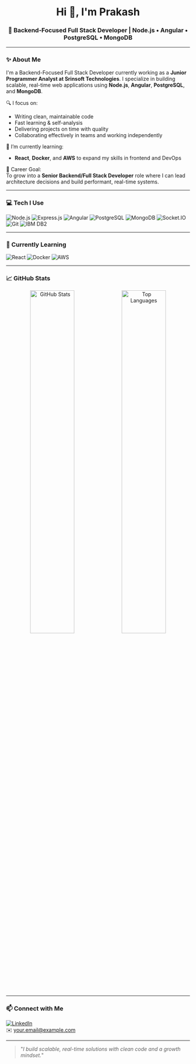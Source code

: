 <h1 align="center">Hi 👋, I'm Prakash</h1>
<h3 align="center">🚀 Backend‑Focused Full Stack Developer | Node.js • Angular • PostgreSQL • MongoDB</h3>

---

### ✨ About Me

I'm a Backend-Focused Full Stack Developer currently working as a **Junior Programmer Analyst at Srinsoft Technologies**. I specialize in building scalable, real-time web applications using **Node.js**, **Angular**, **PostgreSQL**, and **MongoDB**.

🔍 I focus on:  
- Writing clean, maintainable code  
- Fast learning & self-analysis  
- Delivering projects on time with quality  
- Collaborating effectively in teams and working independently  

🚀 I’m currently learning:  
- **React**, **Docker**, and **AWS** to expand my skills in frontend and DevOps  

🎯 Career Goal:  
To grow into a **Senior Backend/Full Stack Developer** role where I can lead architecture decisions and build performant, real-time systems.

---

### 💻 Tech I Use

![Node.js](https://img.shields.io/badge/Node.js-339933?style=for-the-badge&logo=nodedotjs&logoColor=white)
![Express.js](https://img.shields.io/badge/Express.js-000000?style=for-the-badge&logo=express&logoColor=white)
![Angular](https://img.shields.io/badge/Angular-DD0031?style=for-the-badge&logo=angular&logoColor=white)
![PostgreSQL](https://img.shields.io/badge/PostgreSQL-4169E1?style=for-the-badge&logo=postgresql&logoColor=white)
![MongoDB](https://img.shields.io/badge/MongoDB-47A248?style=for-the-badge&logo=mongodb&logoColor=white)
![Socket.IO](https://img.shields.io/badge/Socket.IO-010101?style=for-the-badge&logo=socketdotio&logoColor=white)
![Git](https://img.shields.io/badge/Git-F05032?style=for-the-badge&logo=git&logoColor=white)
![IBM DB2](https://img.shields.io/badge/DB2-006699?style=for-the-badge&logo=ibm&logoColor=white)

---

### 🌱 Currently Learning

![React](https://img.shields.io/badge/React-20232A?style=for-the-badge&logo=react&logoColor=61DAFB)
![Docker](https://img.shields.io/badge/Docker-2496ED?style=for-the-badge&logo=docker&logoColor=white)
![AWS](https://img.shields.io/badge/AWS-232F3E?style=for-the-badge&logo=amazonaws&logoColor=white)

---

### 📈 GitHub Stats

<p align="center">
  <img src="https://github-readme-stats.vercel.app/api?username=your-username&show_icons=true&theme=tokyonight" alt="GitHub Stats" width="49%"/>
  <img src="https://github-readme-stats.vercel.app/api/top-langs/?username=your-username&layout=compact&theme=tokyonight" alt="Top Languages" width="49%"/>
</p>

---

### 📫 Connect with Me

[![LinkedIn](https://img.shields.io/badge/LinkedIn-%230077B5.svg?style=for-the-badge&logo=linkedin&logoColor=white)](https://linkedin.com/in/your-custom-url)  
✉️ your.email@example.com

---

> "_I build scalable, real-time solutions with clean code and a growth mindset._"
